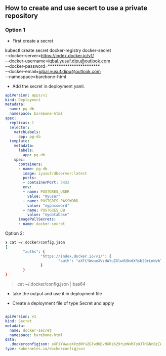 ## How to create and use secert to use a private repository

### Option 1

- First create a secret

kubectl create secret docker-registry docker-secret \
    --docker-server=https://index.docker.io/v1/ \
    --docker-username=iqbal.yusuf.dipu@outlook.com \
    --docker-password=************************ \
    --docker-email=iqbal.yusuf.dipu@outlook.com \
    --namespace=barebone-html


- Add the secret in deployment yaml.

```yaml
apiVersion: apps/v1
kind: Deployment
metadata:
  name: pg-db
  namespace: barebone-html
spec:
  replicas: 1
  selector:
    matchLabels:
      app: pg-db
  template:
    metadata:
      labels:
        app: pg-db
    spec:
      containers:
      - name: pg-db
        image: iyusuf/dbserver:latest
        ports:
        - containerPort: 5432
        env:
        - name: POSTGRES_USER
          value: "myuser"
        - name: POSTGRES_PASSWORD
          value: "mypassword"
        - name: POSTGRES_DB
          value: "mydatabase"
      imagePullSecrets:
      - name: docker-secret
```


Option 2:

```bash
❯ cat ~/.docker/config.json 
{
        "auths": {
                "https://index.docker.io/v1/": {
                        "auth": "aXFiYWwueXVzdWYuZGlwdUBvdXRsb29rLmNvbTp0JTNGNnBzIWUvR2YyP18="
                }
        }
}
```
> cat ~/.docker/config.json | bas64

- take the output and use it in deployment file


- Create a deployment file of type Secret and apply

```yaml

apiVersion: v1
kind: Secret
metadata:
  name: docker-secret
  namespace: barebone-html
data:
  .dockerconfigjson: aXFiYWwueXVzdWYuZGlwdUBvdXRsb29rLmNvbTp0JTNGNnBzIWUvR2YyP18=
type: kubernetes.io/dockerconfigjson

```
